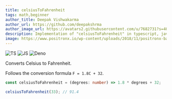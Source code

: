 ```yaml
---
title: celsiusToFahrenheit
tags: math,beginner
author_title: Deepak Vishwakarma
author_url: https://github.com/deepakshrma
author_image_url: https://avatars2.githubusercontent.com/u/7682731?s=400
description: Implementation of "celsiusToFahrenheit" in typescript, javascript and deno.
image: https://www.positronx.io/wp-content/uploads/2018/11/positronx-banner-1152-1.jpg
---
```


![TS](https://img.shields.io/badge/supports-typescript-blue.svg?style=flat-square)
![JS](https://img.shields.io/badge/supports-javascript-yellow.svg?style=flat-square)
![Deno](https://img.shields.io/badge/supports-deno-green.svg?style=flat-square)

Converts Celsius to Fahrenheit.

Follows the conversion formula `F = 1.8C + 32`.

```ts title="typescript"
const celsiusToFahrenheit = (degrees: number) => 1.8 * degrees + 32;
```

```ts title="typescript"
celsiusToFahrenheit(33); // 91.4
```
